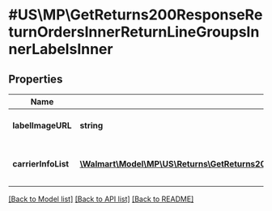 # #US\MP\GetReturns200ResponseReturnOrdersInnerReturnLineGroupsInnerLabelsInner

## Properties

Name | Type | Description | Notes
------------ | ------------- | ------------- | -------------
**labelImageURL** | **string** | Url to get the return label | [optional]
**carrierInfoList** | [**\Walmart\Model\MP\US\Returns\GetReturns200ResponseReturnOrdersInnerReturnLineGroupsInnerLabelsInnerCarrierInfoListInner[]**](GetReturns200ResponseReturnOrdersInnerReturnLineGroupsInnerLabelsInnerCarrierInfoListInner.md) | Carrier information for the return | [optional]


[[Back to Model list]](../) [[Back to API list]](../../Api/US/MP) [[Back to README]](../../README.md)
